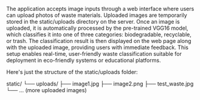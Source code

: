 The application accepts image inputs through a web interface where users can upload photos of waste materials. Uploaded images are temporarily stored in the static/uploads directory on the server. Once an image is uploaded, it is automatically processed by the pre-trained VGG16 model, which classifies it into one of three categories: biodegradable, recyclable, or trash. The classification result is then displayed on the web page along with the uploaded image, providing users with immediate feedback. This setup enables real-time, user-friendly waste classification suitable for deployment in eco-friendly systems or educational platforms.

Here's just the structure of the static/uploads folder:

static/ └── uploads/ ├── image1.jpg ├── image2.png ├── test_waste.jpg └── ... (more uploaded images)
